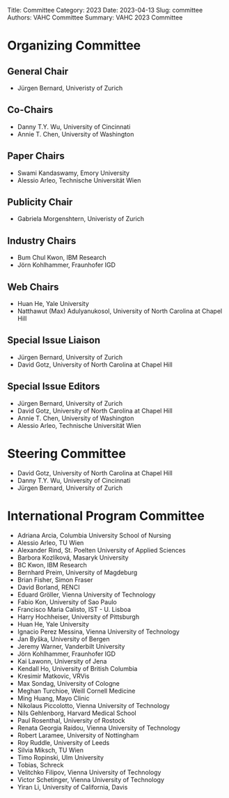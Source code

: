 Title: Committee
Category: 2023
Date: 2023-04-13
Slug: committee
Authors: VAHC Committee
Summary: VAHC 2023 Committee


Organizing Committee
====================

General Chair
--------------

- Jürgen Bernard, Univeristy of Zurich

Co-Chairs
---------

- Danny T.Y. Wu, University of Cincinnati
- Annie T. Chen, University of Washington


Paper Chairs
------------

- Swami Kandaswamy, Emory University
- Alessio Arleo, Technische Universität Wien



Publicity Chair
---------------

- Gabriela Morgenshtern, Univeristy of Zurich


Industry Chairs
---------------

- Bum Chul Kwon, IBM Research
- Jörn Kohlhammer, Fraunhofer IGD


Web Chairs
----------

- Huan He, Yale University
- Natthawut	(Max) Adulyanukosol, University of North Carolina at Chapel Hill


Special Issue Liaison
---------------------

- Jürgen Bernard, University of Zurich
- David Gotz, University of North Carolina at Chapel Hill


Special Issue Editors
---------------------

- Jürgen Bernard, University of Zurich
- David Gotz, University of North Carolina at Chapel Hill
- Annie T. Chen, University of Washington
- Alessio Arleo, Technische Universität Wien


Steering Committee
==================

- David Gotz, University of North Carolina at Chapel Hill
- Danny T.Y. Wu, University of Cincinnati
- Jürgen Bernard, University of Zurich


International Program Committee
===============================

- Adriana Arcia, Columbia University School of Nursing
- Alessio Arleo, TU Wien
- Alexander Rind, St. Poelten University of Applied Sciences
- Barbora Kozlíková, Masaryk University
- BC Kwon, IBM Research
- Bernhard Preim, University of Magdeburg
- Brian Fisher, Simon Fraser
- David Borland, RENCI
- Eduard Gröller, Vienna University of Technology
- Fabio Kon, University of Sao Paulo
- Francisco Maria Calisto, IST - U. Lisboa
- Harry Hochheiser, University of Pittsburgh
- Huan He, Yale University
- Ignacio Perez Messina, Vienna University of Technology
- Jan Byška, University of Bergen
- Jeremy Warner, Vanderbilt University
- Jörn Kohlhammer, Fraunhofer IGD
- Kai Lawonn, University of Jena
- Kendall Ho, University of British Columbia
- Kresimir Matkovic, VRVis
- Max Sondag, University of Cologne
- Meghan Turchioe, Weill Cornell Medicine
- Ming Huang, Mayo Clinic
- Nikolaus Piccolotto, Vienna University of Technology
- Nils Gehlenborg, Harvard Medical School
- Paul Rosenthal, University of Rostock
- Renata Georgia Raidou, Vienna University of Technology
- Robert Laramee, University of Nottingham
- Roy Ruddle, University of Leeds
- Silvia Miksch, TU Wien
- Timo Ropinski, Ulm University
- Tobias, Schreck
- Velitchko Filipov, Vienna University of Technology
- Victor Schetinger, Vienna University of Technology
- Yiran Li, University of California, Davis
